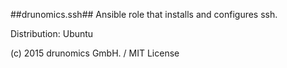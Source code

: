##drunomics.ssh##
Ansible role that installs and configures ssh.


Distribution: Ubuntu

(c) 2015 drunomics GmbH. /  MIT License